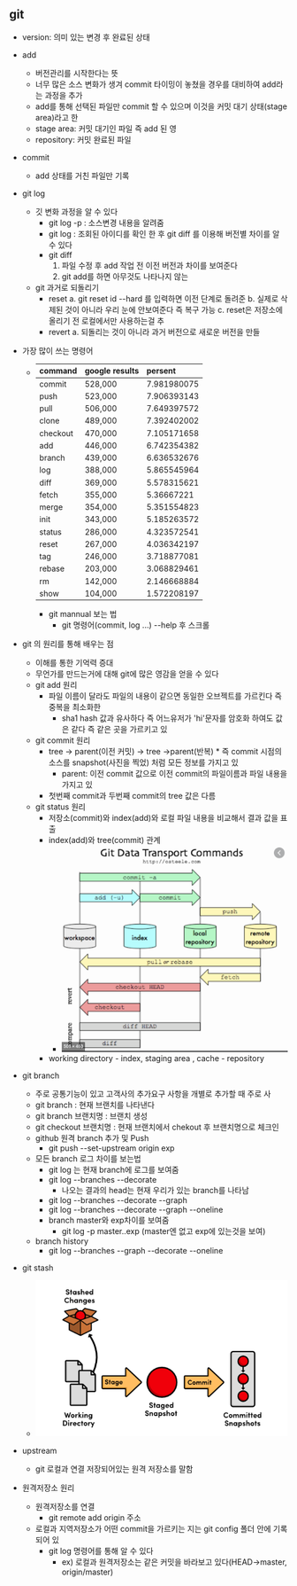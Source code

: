## git
* version: 의미 있는 변경 후 완료된 상태
* add
    * 버전관리를 시작한다는 뜻
    * 너무 많은 소스 변화가 생겨 commit 타이밍이 놓쳤을 경우를 대비하여 add라는 과정을 추가
    * add를 통해 선택된 파일만 commit 할 수 있으며 이것을 커밋 대기 상태(stage area)라고 한
    * stage area: 커밋 대기인 파일 즉 add 된 영
    * repository: 커밋 완료된 파일
* commit
    * add 상태를 거친 파일만 기록

* git log 
    * 깃 변화 과정을 알 수 있다
        * git log -p : 소스변경 내용을 알려줌    
        * git log : 조회된 아이디를 확인 한 후 git diff 를 이용해 버전별 차이를 알 수 있다  
        * git diff 
            1. 파일 수정 후 add 작업 전 이전 버전과 차이를 보여준다
            2. git add를 하면 아무것도 나타나지 않는
    * git 과거로 되돌리기
        * reset
            a. git reset id --hard 를 입력하면 이전 단계로 돌려준
            b. 실제로 삭제된 것이 아니라 우리 눈에 안보여준다 즉 복구 가능
            c. reset은 저장소에 올리기 전 로컬에서만 사용하는걸 추
        * revert
            a. 되돌리는 것이 아니라 과거 버전으로 새로운 버전을 만들
                  
* 가장 많이 쓰는 명령어
    * |command|google results|persent|
      |------|--------|-------|      
      |commit|528,000|7.981980075|
      |push	|523,000|7.906393143|
      |pull	|506,000|7.649397572|
      |clone	|489,000	|7.392402002|
      |checkout|	470,000	|7.105171658|
      |add	|446,000	|6.742354382|
      |branch|	439,000	|6.636532676|
      |log	|388,000	|5.865545964|
      |diff	|369,000	|5.578315621|
      |fetch	|355,000	|5.36667221|
      |merge	|354,000	|5.351554823|
      |init	|343,000	|5.185263572|
      |status|	286,000	|4.323572541|
      |reset	|267,000	|4.036342197|
      |tag	|246,000	|3.718877081|
      |rebase|	203,000	|3.068829461|
      |rm	|142,000		|2.146668884|
      |show	|104,000	|1.572208197|
      * git mannual 보는 법
        * git 명령어(commit, log ...) --help 후 스크롤
* git 의 원리를 통해 배우는 점
    * 이해를 통한 기억력 증대
    * 무언가를 만드는거에 대해 git에 많은 영감을 얻을 수 있다
    * git add 원리
        * 파일 이름이 달라도 파일의 내용이 같으면 동일한 오브젝트를 가르킨다 즉 중복을 최소화한    
            * sha1 hash 값과 유사하다 즉 어느유저가 'hi'문자를 암호화 하여도 값은 같다 즉 같은 곳을 가르키고 있
    * git commit 원리
        * tree -> parent(이전 커밋) -> tree ->parent(반복)
                * 즉 commit 시점의 소스를 snapshot(사진을 찍었) 처럼 모든 정보를 가지고 있 
            * parent: 이전 commit 값으로 이전 commit의 파일이름과 파일 내용을 가지고 있
        * 첫번째 commit과 두번째 commit의 tree 값은 다름
    * git status 원리
        * 저장소(commit)와 index(add)와 로컬 파일 내용을 비교해서 결과 값을 표출
        * index(add)와 tree(commit) 관계 
            * ![index tree working directory 관계](./images/gitStatus.png)
        * working directory - index, staging area , cache - repository

* git branch                  
    * 주로 공통기능이 있고 고객사의 추가요구 사항을 개별로 추가할 때 주로 사  
    * git branch : 현재 브랜치를 나타낸다
    * git branch 브랜치명 : 브랜치 생성
    * git checkout 브랜치명 : 현재 브랜치에서 chekout 후 브랜치명으로 체크인
    * github 원격 branch 추가 및 Push
        * git push --set-upstream origin exp
    * 모든 branch 로그 차이를 보는법
        * git log 는 현재 branch에 로그를 보여줌
        * git log --branches --decorate
            * 나오는 결과의 head는 현재 우리가 있는 branch를 나타남
        * git log --branches --decorate --graph 
        * git log --branches --decorate --graph --oneline
        * branch master와 exp차이를 보여줌
            * git log -p master..exp (master엔 없고 exp에 있는것을 보여)
    * branch history
        * git log --branches --graph --decorate --oneline
            
            
* git stash
    * ![git stash ](./images/git-stash-stashing-changes.png)              
* upstream 
    * git 로컬과 연결 저장되어있는 원격 저장소를 말함    
    
* 원격저장소 원리
    * 원격저장소를 연결
        * git remote add origin 주소
    * 로컬과 지역저장소가 어떤 commit을 가르키는 지는 git config 폴더 안에 기록되어 있      
        * git log 명령어를 통해 알 수 있다
            * ex) 로컬과 원격저장소는 같은 커밋을 바라보고 있다(HEAD->master, origin/master)